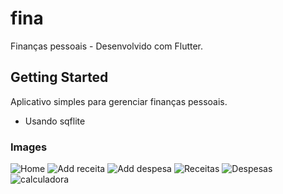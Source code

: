 # fina

Finanças pessoais - Desenvolvido com Flutter.

## Getting Started

Aplicativo simples para gerenciar finanças pessoais. 
- Usando sqflite 

### Images

![Home](https://user-images.githubusercontent.com/80997263/184161755-cd798b71-39c6-4f4f-a00d-a25e53b6220d.jpeg)
![Add receita](https://user-images.githubusercontent.com/80997263/184161786-75fef4b3-3702-4c2d-a777-e01bb3243c6d.jpeg)
![Add despesa](https://user-images.githubusercontent.com/80997263/184161832-452bb03e-df4a-4911-aaa1-e74df24a01af.jpeg)
![Receitas](https://user-images.githubusercontent.com/80997263/184161854-2585e3e0-6e45-4e1c-bc2c-82743c55927b.jpeg)
![Despesas](https://user-images.githubusercontent.com/80997263/184161875-986111f4-e286-4d47-ac1f-f84e2bd06f23.jpeg)
![calculadora](https://user-images.githubusercontent.com/80997263/184161906-f46094f2-75c3-47ae-975d-81cf3d649e70.jpeg)

